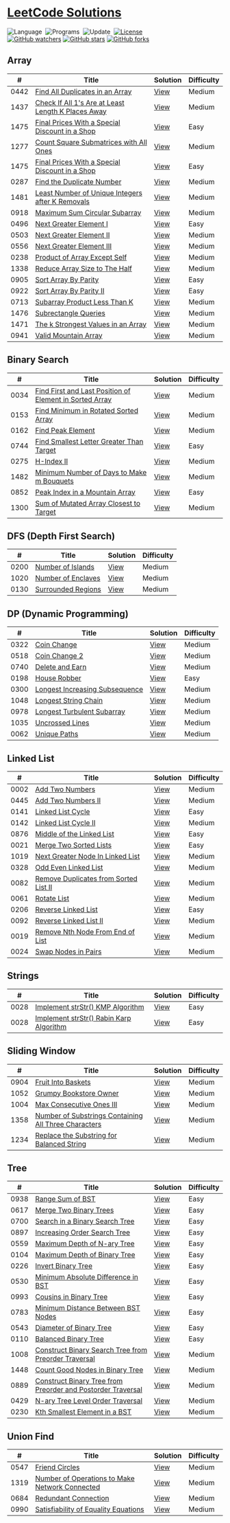 # [LeetCode Solutions](https://leetcode.com/problemset/all/)


![Language](https://img.shields.io/badge/Language-C%2B%2B-important)&nbsp;
![Programs](https://img.shields.io/badge/Programs-81-blueviolet)&nbsp;
![Update](https://img.shields.io/badge/Update-Daily-brightgreen)&nbsp;
[![License](https://img.shields.io/badge/License-MIT-informational)](./LICENSE.md)&nbsp;<br>
[![GitHub watchers](https://img.shields.io/github/watchers/RajwardhanShinde/LeetCode-Solutions?style=social&label=Watch&maxAge=2592000)](https://Github.com/RajwardhanShinde/LeetCode-Solutions/watchers/)
[![GitHub stars](https://img.shields.io/github/stars/RajwardhanShinde/LeetCode-Solutions?style=social&label=Star&maxAge=2592000)](https://Github.com/RajwardhanShinde/LeetCode-Solutions/stargazers/)
[![GitHub forks](https://img.shields.io/github/forks/RajwardhanShinde/LeetCode-Solutions?style=social&label=Fork&maxAge=2592000)](https://Github.com/RajwardhanShinde/LeetCode-Solutions/network/)

## Array 
|  #  | Title           |  Solution       | Difficulty    |
|-----|---------------- | --------------- |------------- |
0442 | [Find All Duplicates in an Array](https://leetcode.com/problems/find-all-duplicates-in-an-array/) | [View](./Array/FindAllDuplicatesInAnArray.cpp) | Medium |||
1437 | [Check If All 1's Are at Least Length K Places Away](https://leetcode.com/problems/check-if-all-1s-are-at-least-length-k-places-away/) | [View](./Array/CheckIfAll1sAreAtLeastLengthKPlacesAway.cpp) | Medium |||
1475 | [Final Prices With a Special Discount in a Shop](https://leetcode.com/problems/final-prices-with-a-special-discount-in-a-shop/) | [View](./Array/FinalPricesWithSpecialDiscountInAShop.cpp) | Easy |||
1277 | [Count Square Submatrices with All Ones](https://leetcode.com/problems/count-square-submatrices-with-all-ones/) | [View](./Array/CountSquareSubmatricesWithAllOnes.cpp) | Medium |||
1475 | [Final Prices With a Special Discount in a Shop](https://leetcode.com/problems/final-prices-with-a-special-discount-in-a-shop/) | [View](./Array/FinalPricesWithSpecialDiscountInAShop.cpp) | Easy |||
0287 | [Find the Duplicate Number](https://leetcode.com/problems/find-the-duplicate-number/) | [View](./Array/FindTheDuplicateNumber.cpp) | Medium |||
1481 | [Least Number of Unique Integers after K Removals](https://leetcode.com/problems/least-number-of-unique-integers-after-k-removals/) | [View](./Array/LeastNumberOfUniqueIntegersAfterKRemovals.cpp) | Medium |||
0918 | [Maximum Sum Circular Subarray](https://leetcode.com/problems/maximum-sum-circular-subarray/) | [View](./Array/MaximumSumCircularSubarray.cpp) | Medium |||
0496 | [Next Greater Element I](https://leetcode.com/problems/next-greater-element-i/) | [View](./Array/NextGreaterElementI.cpp) | Easy |||
0503 | [Next Greater Element II](https://leetcode.com/problems/next-greater-element-ii/) | [View](./Array/NextGreaterElementII.cpp) | Medium |||
0556 | [Next Greater Element III](https://leetcode.com/problems/next-greater-element-iii/) | [View](./Array/NextGreaterElementIII.cpp) | Medium |||
0238 | [Product of Array Except Self](https://leetcode.com/problems/product-of-array-except-self/) | [View](./Array/ProductOfArrayExceptSelf.cpp) | Medium |||
1338 | [Reduce Array Size to The Half](https://leetcode.com/problems/reduce-array-size-to-the-half/) | [View](./Array/ReduceArraySizeToTheHalf.cpp) | Medium |||
0905 | [Sort Array By Parity](https://leetcode.com/problems/sort-array-by-parity/) | [View](./Array/SortArrayByParityI.cpp) | Easy |||
0922 | [Sort Array By Parity II](https://leetcode.com/problems/sort-array-by-parity-ii/) | [View](./Array/SortArrayByParityII.cpp) | Easy |||
0713 | [Subarray Product Less Than K](https://leetcode.com/problems/subarray-product-less-than-k/) | [View](./Array/SubarrayProductLessThank.cpp) | Medium |||
1476 | [Subrectangle Queries](https://leetcode.com/problems/subrectangle-queries/) | [View](./Array/SubrectangleQueries.cpp) | Medium |||
1471 | [The k Strongest Values in an Array](https://leetcode.com/problems/the-k-strongest-values-in-an-array/) | [View](./Array/TheKStrongestValuesInAnArray.cpp) | Medium |||
0941 | [Valid Mountain Array](https://leetcode.com/problems/valid-mountain-array/) | [View](./Array/ValidMountainArray.cpp) | Medium |||

## Binary Search
|  #  | Title           |  Solution       | Difficulty    |
|-----|---------------- | --------------- |------------- |
0034 | [Find First and Last Position of Element in Sorted Array](https://leetcode.com/problems/find-first-and-last-position-of-element-in-sorted-array/) | [View](./BinarySearch/FindFirstAndLastPositionOfElementInSortedArray.cpp) | Medium |||
0153 | [Find Minimum in Rotated Sorted Array](https://leetcode.com/problems/find-minimum-in-rotated-sorted-array/) | [View](./BinarySearch/FindMinimumInRotatedSortedArray.cpp) | Medium |||
0162 | [Find Peak Element](https://leetcode.com/problems/find-peak-element/) | [View](./BinarySearch/FindPeakElement.cpp) | Medium |||
0744 | [Find Smallest Letter Greater Than Target](https://leetcode.com/problems/find-smallest-letter-greater-than-target/) | [View](./BinarySearch/FindSmallestLetterGreaterThanTarget.cpp) | Easy |||
0275 | [H-Index II](https://leetcode.com/problems/h-index-ii/) | [View](./BinarySearch/H-IndexII.cpp) | Medium |||
1482 | [Minimum Number of Days to Make m Bouquets](https://leetcode.com/problems/minimum-number-of-days-to-make-m-bouquets/) | [View](./BinarySearch/MinimumNumberOfDaysToMakeMBouquets.cpp) | Medium |||
0852 | [Peak Index in a Mountain Array](https://leetcode.com/problems/peak-index-in-a-mountain-array/) | [View](./BinarySearch/PeakIndexInAMountainArray.cpp) | Easy |||
1300 | [Sum of Mutated Array Closest to Target](https://leetcode.com/problems/sum-of-mutated-array-closest-to-target/) | [View](./BinarySearch/SumOfMutatedArrayClosestToTarget.cpp) | Medium |||

## DFS (Depth First Search)
|  #  | Title           |  Solution       | Difficulty    |
|-----|---------------- | --------------- |------------- |
0200 | [Number of Islands](https://leetcode.com/problems/number-of-islands/) | [View](./DFS/NumberOfIslands.cpp) | Medium |||
1020 | [Number of Enclaves](https://leetcode.com/problems/number-of-enclaves/) | [View](./DFS/NumberOfEnclaves.cpp) | Medium |||
0130 | [Surrounded Regions](https://leetcode.com/problems/surrounded-regions/) | [View](./DFS/SurroundedRegions.cpp) | Medium |||

## DP (Dynamic Programming)
|  #  | Title           |  Solution       | Difficulty    |
|-----|---------------- | --------------- |------------- |
0322 | [Coin Change](https://leetcode.com/problems/coin-change/) | [View](./DP/CoinChange.cpp) | Medium |||
0518 | [Coin Change 2](https://leetcode.com/problems/coin-change-2/) | [View](./DP/CoinChange2.cpp) | Medium |||
0740 | [Delete and Earn](https://leetcode.com/problems/delete-and-earn/) | [View](./DP/DeleteAndEarn.cpp) | Medium |||
0198 | [House Robber](https://leetcode.com/problems/house-robber/) | [View](./DP/HouseRobber.cpp) | Easy |||
0300 | [Longest Increasing Subsequence](https://leetcode.com/problems/longest-increasing-subsequence/) | [View](./DP/LongestIncreasingSubsequence.cpp) | Medium |||
1048 | [Longest String Chain](https://leetcode.com/problems/longest-string-chain/) | [View](./DP/LongestStringChain.cpp) | Medium |||
0978 | [Longest Turbulent Subarray](https://leetcode.com/problems/longest-turbulent-subarray/) | [View](./DP/LongestTurbulentSubarray.cpp) | Medium |||
1035 | [Uncrossed Lines](https://leetcode.com/problems/uncrossed-lines/) | [View](./DP/UncrossedLines.cpp) | Medium |||
0062 | [Unique Paths](https://leetcode.com/problems/unique-paths/) | [View](./DP/UniquePaths.cpp) | Medium |||

## Linked List
|  #  | Title           |  Solution       | Difficulty    |
|-----|---------------- | --------------- |------------- |
0002 | [Add Two Numbers](https://leetcode.com/problems/add-two-numbers/) | [View](./LinkedList/AddTwoNumbers.cpp) | Medium |||
0445 | [Add Two Numbers II](https://leetcode.com/problems/add-two-numbers-ii/) | [View](./LinkedList/AddTwoNumbersII.cpp) | Medium |||
0141 | [Linked List Cycle](https://leetcode.com/problems/linked-list-cycle/) | [View](./LinkedList/LinkedListCycleI.cpp) | Easy |||
0142 | [Linked List Cycle II](https://leetcode.com/problems/linked-list-cycle-ii/) | [View](./LinkedList/LinkedListCycleII.cpp) | Medium |||
0876 | [Middle of the Linked List](https://leetcode.com/problems/middle-of-the-linked-list/) | [View](./LinkedList/MiddleOfTheLinkedList.cpp) | Easy |||
0021 | [Merge Two Sorted Lists](https://leetcode.com/problems/merge-two-sorted-lists/) | [View](./LinkedList/MergeTwoSortedLists.cpp) | Easy |||
1019 | [Next Greater Node In Linked List](https://leetcode.com/problems/next-greater-node-in-linked-list/) | [View](./LinkedList/NextGreaterNodeInLinkedList.cpp) | Medium |||
0328 | [Odd Even Linked List](https://leetcode.com/problems/odd-even-linked-list/) | [View](./LinkedList/OddEvenLinkedList.cpp) | Medium |||
0082 | [Remove Duplicates from Sorted List II](https://leetcode.com/problems/remove-duplicates-from-sorted-list-ii/) | [View](./LinkedList/RemoveDuplicatesFromSortedListII.cpp) | Medium |||
0061 | [Rotate List](https://leetcode.com/problems/rotate-list/) | [View](./LinkedList/RotateList.cpp) | Medium |||
0206 | [Reverse Linked List](https://leetcode.com/problems/reverse-linked-list/) | [View](./LinkedList/ReverseLinkedList.cpp) | Easy |||
0092 | [Reverse Linked List II](https://leetcode.com/problems/reverse-linked-list-ii/) | [View](./LinkedList/ReverseLinkedListII.cpp) | Medium |||
0019 | [Remove Nth Node From End of List](https://leetcode.com/problems/remove-nth-node-from-end-of-list/) | [View](./LinkedList/RemoveNthNodeFromEndOfList.cpp) | Medium |||
0024 | [Swap Nodes in Pairs](https://leetcode.com/problems/swap-nodes-in-pairs/) | [View](./LinkedList/SwapNodeInPairs.cpp) | Medium |||

## Strings
|  #  | Title           |  Solution       | Difficulty    |
|-----|---------------- | --------------- |------------- |
0028 | [Implement strStr() KMP Algorithm](https://leetcode.com/problems/implement-strstr/) | [View](./Strings/ImplementstrStr-KMP.cpp) | Easy |||
0028 | [Implement strStr() Rabin Karp Algorithm](https://leetcode.com/problems/implement-strstr/) | [View](./Strings/ImplementstrStr-Rabin-Karp.cpp) | Easy |||

## Sliding Window
|  #  | Title           |  Solution       | Difficulty    |
|-----|---------------- | --------------- |------------- |
0904 | [Fruit Into Baskets](https://leetcode.com/problems/fruit-into-baskets/) | [View](./SlidingWindow/FruitsIntoBaskets.cpp) | Medium |||
1052 | [Grumpy Bookstore Owner](https://leetcode.com/problems/grumpy-bookstore-owner/) | [View](./SlidingWindow/GrumpyBookstoreOwner.cpp) | Medium |||
1004 | [Max Consecutive Ones III](https://leetcode.com/problems/max-consecutive-ones-iii/) | [View](./SlidingWindow/MaxConsecutiveOnesIII.cpp) | Medium |||
1358 | [Number of Substrings Containing All Three Characters](https://leetcode.com/problems/number-of-substrings-containing-all-three-characters/) | [View](./SlidingWindow/NumberOfSubstringsContainingAllThreeCharacters.cpp) | Medium |||
1234 | [Replace the Substring for Balanced String](https://leetcode.com/problems/replace-the-substring-for-balanced-string/) | [View](./SlidingWindow/ReplaceTheSubstringForBalancedString.cpp) | Medium |||

## Tree
|  #  | Title           |  Solution       | Difficulty    |
|-----|---------------- | --------------- |------------- |
0938 | [Range Sum of BST](https://leetcode.com/problems/range-sum-of-bst/) | [View](./Tree/RangeSumOfBST.cpp) | Easy |||
0617 | [Merge Two Binary Trees](https://leetcode.com/problems/merge-two-binary-trees/) | [View](./Tree/MergeTwoBinaryTree.cpp) | Easy |||
0700 | [Search in a Binary Search Tree](https://leetcode.com/problems/search-in-a-binary-search-tree/) | [View](./Tree/SearchInABinarySearchTree.cpp) | Easy |||
0897 | [Increasing Order Search Tree](https://leetcode.com/problems/increasing-order-search-tree/) | [View](./Tree/IncreasingOrderSearchTree.cpp) | Easy |||
0559 | [Maximum Depth of N-ary Tree](https://leetcode.com/problems/maximum-depth-of-n-ary-tree/) | [View](./Tree/MaximumDepthOfN-AryTree.cpp) | Easy |||
0104 | [Maximum Depth of Binary Tree](https://leetcode.com/problems/maximum-depth-of-binary-tree/) | [View](./Tree/MaximumDepthOfBinaryTree.cpp) | Easy |||
0226 | [Invert Binary Tree](https://leetcode.com/problems/invert-binary-tree/) | [View](./Tree/InvertBinaryTree.cpp) | Easy |||
0530 | [Minimum Absolute Difference in BST](https://leetcode.com/problems/minimum-absolute-difference-in-bst/) | [View](./Tree/MinimumAbsoluteDifferenceInBST.cpp) | Easy |||
0993 | [Cousins in Binary Tree](https://leetcode.com/problems/cousins-in-binary-tree/) | [View](./Tree/CousinsInBinaryTree.cpp) | Easy |||
0783 | [Minimum Distance Between BST Nodes](https://leetcode.com/problems/minimum-distance-between-bst-nodes/) | [View](./Tree/MinimumDistanceBetweenBSTNodes.cpp) | Easy |||
0543 | [Diameter of Binary Tree](https://leetcode.com/problems/diameter-of-binary-tree/) | [View](./Tree/DiameterOfBinaryTree.cpp) | Easy |||
0110 | [Balanced Binary Tree](https://leetcode.com/problems/balanced-binary-tree/) | [View](./Tree/BalancedBinaryTree.cpp) | Easy |||
1008 | [Construct Binary Search Tree from Preorder Traversal](https://leetcode.com/problems/construct-binary-search-tree-from-preorder-traversal/) | [View](./Tree/ConstructBinarySearchTreeFromPreorderTraversal.cpp) | Medium |||
1448 | [Count Good Nodes in Binary Tree](https://leetcode.com/problems/count-good-nodes-in-binary-tree/) | [View](./Tree/ConstructBinarySearchTreeFromPreorderTraversal.cpp) | Medium |||
0889 | [Construct Binary Tree from Preorder and Postorder Traversal](https://leetcode.com/problems/construct-binary-tree-from-preorder-and-postorder-traversal/) | [View](./Tree/ConstructBinaryTreeFromPreorderAndPostorderTraversal.cpp) | Medium |||
0429 | [N-ary Tree Level Order Traversal](https://leetcode.com/problems/n-ary-tree-level-order-traversal/) | [View](./Tree/N-AryTreeLevelOrderTraversal.cpp) | Medium |||
0230 | [Kth Smallest Element in a BST](https://leetcode.com/problems/kth-smallest-element-in-a-bst/) | [View](./Tree/KthSmallestElementInABST.cpp) | Medium |||


## Union Find
|  #  | Title           |  Solution       | Difficulty    |
|-----|---------------- | --------------- |------------- |
0547 | [Friend Circles](https://leetcode.com/problems/friend-circles/) | [View](./UnionFind/FriendCircles.cpp) | Medium |||
1319 | [Number of Operations to Make Network Connected](https://leetcode.com/problems/number-of-operations-to-make-network-connected/) | [View](./UnionFind/NumberOfOperationsToMakeNetworkConnected.cpp) | Medium |||
0684 | [Redundant Connection](https://leetcode.com/problems/redundant-connection/) | [View](./UnionFind/RedundantConnection.cpp) | Medium |||
0990 | [Satisfiability of Equality Equations](https://leetcode.com/problems/satisfiability-of-equality-equations/) | [View](./UnionFind/SatisfiabilityOfEqualityEquations.cpp) | Medium |||
